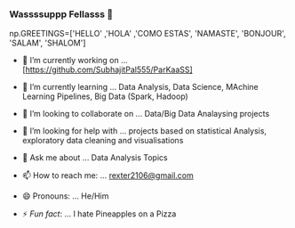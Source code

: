 ### Wassssuppp Fellasss 👋



np.GREETINGS=['HELLO' ,'HOLA' ,'COMO ESTAS', 'NAMASTE', 'BONJOUR', 'SALAM', 'SHALOM'] 


- 🔭 I’m currently working on ...[https://github.com/SubhajitPal555/ParKaaSS]
- 🌱 I’m currently learning ... Data Analysis, Data Science, MAchine Learning Pipelines, Big Data (Spark, Hadoop)
- 👯 I’m looking to collaborate on ... Data/Big Data Analaysing projects
- 🤔 I’m looking for help with ... projects based on statistical Analysis, exploratory data cleaning and visualisations

- 💬 Ask me about ... Data Analysis Topics
- 📫 How to reach me: ... rexter2106@gmail.com
- 😄 Pronouns: ... He/Him
- ⚡ _Fun fact_: ... I hate Pineapples on a Pizza

